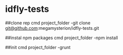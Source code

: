 # idfly-tests

##clone rep
cmd project_folder  -git clone git@github.com:megamysterion/idfly-tests.git

##instal npm packages
cmd project_folder  -npm install

##init
cmd project_folder  -grunt